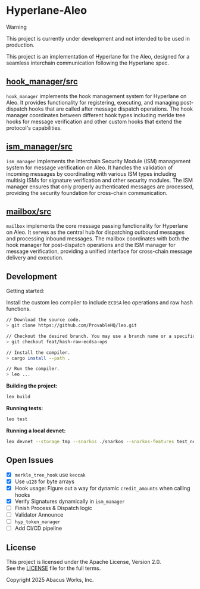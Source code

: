 # Hyperlane-Aleo

> [!WARNING]  
> This project is currently under development and not intended to be used in production.

This project is an implementation of Hyperlane for the Aleo, designed for
a seamless interchain communication following the Hyperlane spec.

## [hook_manager/src](./hook_manager/src)

`hook_manager` implements the hook management system for Hyperlane on Aleo. It provides functionality for registering, executing, and managing post-dispatch hooks that are called after message dispatch operations. The hook manager coordinates between different hook types including merkle tree hooks for message verification and other custom hooks that extend the protocol's capabilities.

## [ism_manager/src](./ism_manager/src)

`ism_manager` implements the Interchain Security Module (ISM) management system for message verification on Aleo. It handles the validation of incoming messages by coordinating with various ISM types including multisig ISMs for signature verification and other security modules. The ISM manager ensures that only properly authenticated messages are processed, providing the security foundation for cross-chain communication.

## [mailbox/src](./mailbox/src)

`mailbox` implements the core message passing functionality for Hyperlane on Aleo. It serves as the central hub for dispatching outbound messages and processing inbound messages. The mailbox coordinates with both the hook manager for post-dispatch operations and the ISM manager for message verification, providing a unified interface for cross-chain message delivery and execution.

## Development

Getting started:

Install the custom leo compiler to include `ECDSA` leo operations and raw hash functions.

```bash
// Download the source code.
> git clone https://github.com/ProvableHQ/leo.git

// Checkout the desired branch. You may use a branch name or a specific commit.
> git checkout feat/hash-raw-ecdsa-ops

// Install the compiler.
> cargo install --path .

// Run the compiler.
> leo ...
```

**Building the project:**

```bash
leo build
```

**Running tests:**

```bash
leo test
```

**Running a local devnet:**

```bash
leo devnet --storage tmp --snarkos ./snarkos --snarkos-features test_network --consensus-heights 0,1,2,3,4,5,6,7,8,9
```

## Open Issues

- [x] `merkle_tree_hook` use `keccak`
- [x] Use `u128` for byte arrays
- [x] Hook usage: Figure out a way for dynamic `credit_amounts` when calling hooks
- [x] Verify Signatures dynamically in `ism_manager`
- [ ] Finish Process & Dispatch logic
- [ ] Validator Announce
- [ ] `hyp_token_manager`
- [ ] Add CI/CD pipeline

## License

This project is licensed under the Apache License, Version 2.0.  
See the [LICENSE](LICENSE) file for the full terms.

Copyright 2025 Abacus Works, Inc.
